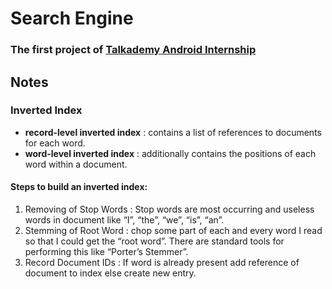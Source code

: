 # Search Engine
### The first project of [Talkademy Android Internship](https://github.com/Talkademy/Android-Internship)
## Notes
### Inverted Index
- **record-level inverted index** : contains a list of references to documents for each word.
- **word-level inverted index** : additionally contains the positions of each word within a document.
#### Steps to build an inverted index:
1) Removing of Stop Words : Stop words are most occurring and useless words in document like “I”, “the”, “we”, “is”, “an”.
2) Stemming of Root Word : chop some part of each and every word I read so that I could get the “root word”. There are standard tools for performing this like “Porter’s Stemmer”.
3) Record Document IDs : If word is already present add reference of document to index else create new entry.
